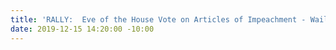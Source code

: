 ```yaml
---
title: 'RALLY:  Eve of the House Vote on Articles of Impeachment - Wailuku'
date: 2019-12-15 14:20:00 -10:00
---
```


